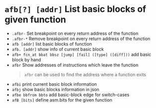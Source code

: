 <!-- TITLE: afb -->

#  `afb[?] [addr]`   List basic blocks of given function

- `.afbr-`   Set breakpoint on every return address of the function
- `.afbr-*`   Remove breakpoint on every return address of the function
- `afb [addr]`   list basic blocks of function
- `afb. [addr]`   show info of current basic block
- `afb+ fcn_at bbat bbsz [jump] [fail] ([type] ([diff]))`   add basic block by hand
- `afbr`   Show addresses of instructions which leave the function
	> `afbr` can be used to find the address where a function exits
- `afbi`   print current basic block information
- `afbj`   show basic blocks information in json
- `afbe bbfrom bbto`   add basic-block edge for switch-cases
- `afB [bits]`   define asm.bits for the given function

<p hidden>afbr afb afb+ .afbr afbi afbj afbe afB</p>